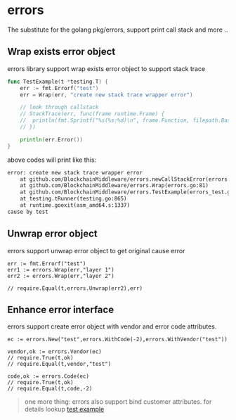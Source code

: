 # errors

The substitute for the golang pkg/errors, support print call stack and more ..

## Wrap exists error object

errors library support wrap exists error object to support stack trace

```go
func TestExample(t *testing.T) {
	err := fmt.Errorf("test")
	err = Wrap(err, "create new stack trace wrapper error")

	// look through callstack
	// StackTrace(err, func(frame runtime.Frame) {
	// 	println(fmt.Sprintf("%s(%s:%d)\n", frame.Function, filepath.Base(frame.File), frame.Line))
	// })

	println(err.Error())
}
```

above codes will print like this:

```txt
error: create new stack trace wrapper error
    at github.com/BlockchainMiddleware/errors.newCallStackError(errors.go:21)
    at github.com/BlockchainMiddleware/errors.Wrap(errors.go:81)
    at github.com/BlockchainMiddleware/errors.TestExample(errors_test.go:86)
    at testing.tRunner(testing.go:865)
    at runtime.goexit(asm_amd64.s:1337)
cause by test
```



## Unwrap error object

errors support unwrap error object to get original cause error

```golang
err := fmt.Errorf("test")
err1 := errors.Wrap(err,"layer 1")
err2 := errors.Wrap(err,"layer 2")

// require.Equal(t,errors.Unwrap(err2),err)

```

## Enhance error interface

errors support create error object with vendor and error code attributes.

```golang
ec := errors.New("test",errors.WithCode(-2),errors.WithVendor("test"))

vendor,ok := errors.Vendor(ec)
// require.True(t,ok)
// require.Equal(t,vendor,"test")

code,ok := errors.Code(ec)
// require.True(t,ok)
// require.Equal(t,code,-2)

```

> one more thing: errors also support bind customer attributes. for details lookup [test example](./errors_test.go)

